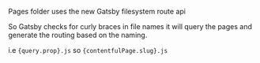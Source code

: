 Pages folder uses the new Gatsby filesystem route api

So Gatsby checks for curly braces in file names it will query the pages and generate the routing based on the naming.

i.e `{query.prop}.js` so `{contentfulPage.slug}.js`
